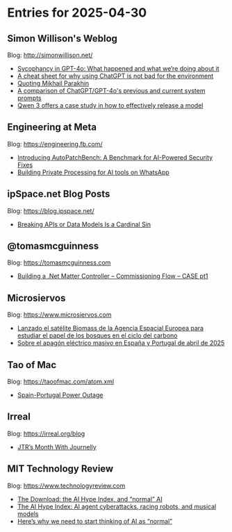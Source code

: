 # Entries for 2025-04-30
## Simon Willison's Weblog 
Blog: http://simonwillison.net/ 

- [Sycophancy in GPT-4o: What happened and what we’re doing about it](https://simonwillison.net/2025/Apr/30/sycophancy-in-gpt-4o/#atom-everything)
- [A cheat sheet for why using ChatGPT is not bad for the environment](https://simonwillison.net/2025/Apr/29/chatgpt-is-not-bad-for-the-environment/#atom-everything)
- [Quoting Mikhail Parakhin](https://simonwillison.net/2025/Apr/29/mikhail-parakhin/#atom-everything)
- [A comparison of ChatGPT/GPT-4o's previous and current system prompts](https://simonwillison.net/2025/Apr/29/chatgpt-sycophancy-prompt/#atom-everything)
- [Qwen 3 offers a case study in how to effectively release a model](https://simonwillison.net/2025/Apr/29/qwen-3/#atom-everything)
## Engineering at Meta 
Blog: https://engineering.fb.com/ 

- [Introducing AutoPatchBench: A Benchmark for AI-Powered Security Fixes](https://engineering.fb.com/2025/04/29/ai-research/autopatchbench-benchmark-ai-powered-security-fixes/)
- [Building Private Processing for AI tools on WhatsApp](https://engineering.fb.com/2025/04/29/security/whatsapp-private-processing-ai-tools/)
## ipSpace.net Blog Posts 
Blog: https://blog.ipspace.net/ 

- [Breaking APIs or Data Models Is a Cardinal Sin](https://blog.ipspace.net/2025/04/api-data-model-contract/?utm_source=atom_feed)
## @tomasmcguinness 
Blog: https://tomasmcguinness.com 

- [Building a .Net Matter Controller – Commissioning Flow – CASE pt1](https://tomasmcguinness.com/2025/04/30/building-a-net-matter-controller-commissioning-flow-case-pt1/)
## Microsiervos 
Blog: https://www.microsiervos.com 

- [Lanzado el satélite Biomass de la Agencia Espacial Europea para estudiar el papel de los bosques en el ciclo del carbono](https://www.microsiervos.com/archivo/espacio/lanzado-satelite-biomass-esa-papel-bosques-ciclo-carbono.html)
- [Sobre el apagón eléctrico masivo en España y Portugal de abril de 2025](https://www.microsiervos.com/archivo/mundoreal/apagon-masivo-espana.html)
## Tao of Mac 
Blog: https://taoofmac.com/atom.xml 

- [Spain-Portugal Power Outage](https://taoofmac.com/space/links/2025/04/28/2259)
## Irreal 
Blog: https://irreal.org/blog 

- [JTR’s Month With Journelly](https://irreal.org/blog/?p=12949)
## MIT Technology Review 
Blog: https://www.technologyreview.com 

- [The Download: the AI Hype Index, and “normal” AI](https://www.technologyreview.com/2025/04/29/1115932/the-download-the-ai-hype-index-and-normal-ai/)
- [The AI Hype Index: AI agent cyberattacks, racing robots, and musical models](https://www.technologyreview.com/2025/04/29/1115918/the-ai-hype-index-ai-agent-cyberattacks-racing-robots-and-musical-models/)
- [Here’s why we need to start thinking of AI as “normal”](https://www.technologyreview.com/2025/04/29/1115928/is-ai-normal/)